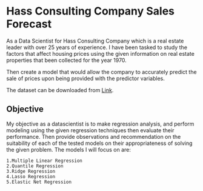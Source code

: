 # Hass Consulting Company Sales Forecast

As a Data Scientist for Hass Consulting Company which is a real estate leader with over 25 years of experience. I have been tasked to study the factors that affect housing prices using the given information on real estate properties that been collected for the year 1970. 

Then create a model that would allow the company to accurately predict the sale of prices upon being provided with the predictor variables. 


The dataset can be downloaded from [Link](http://bit.ly/IndependentProjectWeek7Dataset).




## Objective
My objective as a datascientist is to make regression analysis, and  perform modeling using the given regression techniques then evaluate their performance. Then provide observations and recommendation on the suitability of each of the tested models on their appropriateness of solving the given problem. The models I will focus on are:

    1.Multiple Linear Regression
    2.Quantile Regression
    3.Ridge Regression
    4.Lasso Regression
    5.Elastic Net Regression
